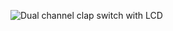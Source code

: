 ![Dual channel clap switch with LCD](https://github.com/MikeF25/Dual_Channel_Clap_Switch/assets/156512565/67cd9d87-73e8-43da-b8c4-e684c99d191a)
